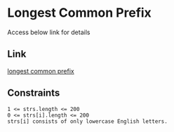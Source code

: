 # Longest Common Prefix

Access below link for details
## Link
[longest common prefix](https://leetcode.com/problems/longest-common-prefix/)

## Constraints

    1 <= strs.length <= 200
    0 <= strs[i].length <= 200
    strs[i] consists of only lowercase English letters.
